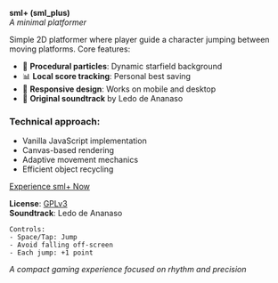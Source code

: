 **sml+ (sml_plus)**  
*A minimal platformer*  

Simple 2D platformer where player guide a character jumping between moving platforms. Core features:

- 🌟 **Procedural particles**: Dynamic starfield background
- 📊 **Local score tracking**: Personal best saving
- 📱 **Responsive design**: Works on mobile and desktop
- 🎵 **Original soundtrack** by Ledo de Ananaso

### Technical approach:
- Vanilla JavaScript implementation
- Canvas-based rendering
- Adaptive movement mechanics
- Efficient object recycling

[Experience sml+ Now](https://ommatotritonophryticus.github.io/sml_plus/)

**License**: [GPLv3](https://www.gnu.org/licenses/gpl-3.0.en.html)  
**Soundtrack**: Ledo de Ananaso  

```
Controls:
- Space/Tap: Jump
- Avoid falling off-screen
- Each jump: +1 point
```

*A compact gaming experience focused on rhythm and precision*
